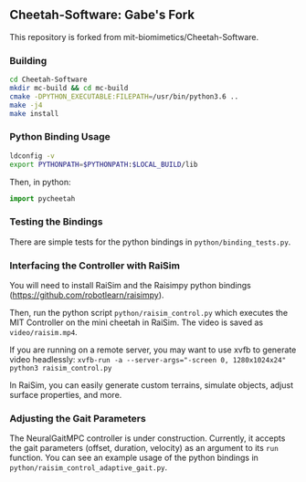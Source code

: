 ## Cheetah-Software: Gabe's Fork

This repository is forked from mit-biomimetics/Cheetah-Software.

### Building

```bash
cd Cheetah-Software
mkdir mc-build && cd mc-build
cmake -DPYTHON_EXECUTABLE:FILEPATH=/usr/bin/python3.6 ..
make -j4
make install
```

### Python Binding Usage

```bash
ldconfig -v
export PYTHONPATH=$PYTHONPATH:$LOCAL_BUILD/lib
```

Then, in python:
```python
import pycheetah
```

### Testing the Bindings

There are simple tests for the python bindings in `python/binding_tests.py`.

### Interfacing the Controller with RaiSim

You will need to install RaiSim and the Raisimpy python bindings (https://github.com/robotlearn/raisimpy).

Then, run the python script `python/raisim_control.py` which executes the MIT Controller on the mini cheetah in RaiSim. The video is saved as `video/raisim.mp4`.

If you are running on a remote server, you may want to use xvfb to generate video headlessly: `xvfb-run -a --server-args="-screen 0, 1280x1024x24" python3 raisim_control.py`

In RaiSim, you can easily generate custom terrains, simulate objects, adjust surface properties, and more.

### Adjusting the Gait Parameters

The NeuralGaitMPC controller is under construction. Currently, it accepts the gait parameters (offset, duration, velocity) as an argument to its `run` function. You can see an example usage of the python bindings in `python/raisim_control_adaptive_gait.py`.
